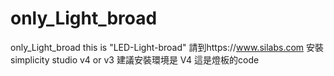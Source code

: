 # only_Light_broad
only_Light_broad
this is "LED-Light-broad" 
請到https://www.silabs.com 安裝simplicity studio v4 or v3 建議安裝環境是 V4
這是燈板的code

